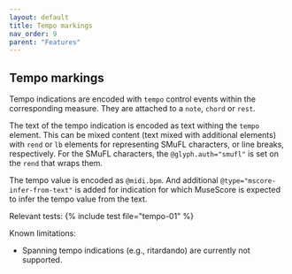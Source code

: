 ```yaml
---
layout: default
title: Tempo markings
nav_order: 9
parent: "Features"
---
```


## Tempo markings

Tempo indications are encoded with `tempo` control events within the corresponding measure. They are attached to a `note`, `chord` or `rest`.

The text of the tempo indication is encoded as text withing the `tempo` element. This can be mixed content (text mixed with additional elements) with `rend` or `lb` elements for representing SMuFL characters, or line breaks, respectively. For the SMuFL characters, the `@glyph.auth="smufl"` is set on the `rend` that wraps them.

The tempo value is encoded as `@midi.bpm`. And additional `@type="mscore-infer-from-text"` is added for indication for which MuseScore is expected to infer the tempo value from the text.

Relevant tests:
{% include test file="tempo-01" %}

Known limitations:
* Spanning tempo indications (e.g., ritardando) are currently not supported.